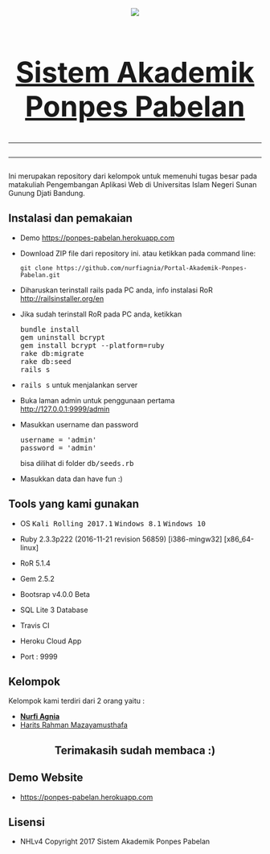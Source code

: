 <p align="center"><img src="https://farm5.staticflickr.com/4572/38605181691_9d17d7899b_o_d.png"></p>

# <a href="https://ponpes-pabelan.herokuapp.com"><h1 align="center">Sistem Akademik Ponpes Pabelan</h1></a><hr><hr>
Ini merupakan repository dari kelompok untuk memenuhi tugas besar
pada matakuliah Pengembangan Aplikasi Web di Universitas Islam
Negeri Sunan Gunung Djati Bandung.

## Instalasi dan pemakaian

* Demo https://ponpes-pabelan.herokuapp.com

* Download ZIP file dari repository ini. atau ketikkan pada command line:
	
	`git clone https://github.com/nurfiagnia/Portal-Akademik-Ponpes-Pabelan.git`

* Diharuskan terinstall rails pada PC anda, info instalasi RoR http://railsinstaller.org/en

* Jika sudah terinstall RoR pada PC anda, ketikkan

	<tt>bundle install</tt><br>
	<tt>gem uninstall bcrypt</tt><br>
	<tt>gem install bcrypt --platform=ruby</tt><br>
	<tt>rake db:migrate</tt><br>
	<tt>rake db:seed</tt><br>
	<tt>rails s</tt>

* <tt>rails s</tt> untuk menjalankan server

* Buka laman admin untuk penggunaan pertama http://127.0.0.1:9999/admin

* Masukkan username dan password

	<tt>username = 'admin'</tt><br>
	<tt>password = 'admin'</tt>

	bisa dilihat di folder <tt>db/seeds.rb</tt>

* Masukkan data dan have fun :)

## Tools yang kami gunakan

* OS <tt>Kali Rolling 2017.1</tt> <tt>Windows 8.1</tt> <tt>Windows 10</tt>

* Ruby 2.3.3p222 (2016-11-21 revision 56859) [i386-mingw32] [x86_64-linux] 

* RoR 5.1.4

* Gem 2.5.2

* Bootsrap v4.0.0 Beta

* SQL Lite 3 Database

* Travis CI

* Heroku Cloud App

* Port : 9999

## Kelompok

Kelompok kami terdiri dari 2 orang yaitu :

- **[Nurfi Agnia](https://instagram.com/nurfiagnia)**
- [Harits Rahman Mazayamusthafa](https://instagram.com/haritsrm)



## <h2 align="center">Terimakasih sudah membaca :)</h2>

## Demo Website

* https://ponpes-pabelan.herokuapp.com

## Lisensi

- NHLv4 Copyright 2017 Sistem Akademik Ponpes Pabelan
